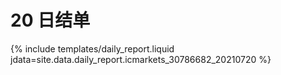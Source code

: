 # 20 日结单

{% include  templates/daily_report.liquid jdata=site.data.daily_report.icmarkets_30786682_20210720 %}